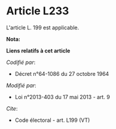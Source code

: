 # Article L233

L'article L. 199 est applicable.

**Nota:**



**Liens relatifs à cet article**

_Codifié par_:

  - Décret n°64-1086 du 27 octobre 1964

_Modifié par_:

  - Loi n°2013-403 du 17 mai 2013 - art. 9

_Cite_:

  - Code électoral - art. L199 (VT)
